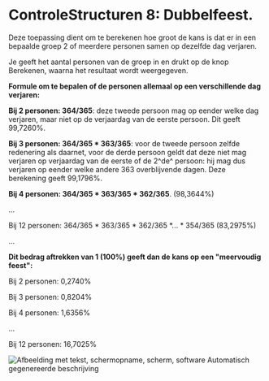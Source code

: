 # ControleStructuren 8: Dubbelfeest. 

Deze toepassing dient om te berekenen hoe groot de kans is dat er in een
bepaalde groep 2 of meerdere personen samen op dezelfde dag verjaren.

Je geeft het aantal personen van de groep in en drukt op de knop
Berekenen, waarna het resultaat wordt weergegeven.

**Formule om te bepalen of de personen allemaal op een verschillende dag
verjaren:**

**Bij 2 personen: 364/365**: deze tweede persoon mag op eender welke dag
verjaren, maar niet op de verjaardag van de eerste persoon. Dit geeft
99,7260%.

**Bij 3 personen: 364/365 \* 363/365**: voor de tweede persoon zelfde
redenering als daarnet, voor de derde persoon geldt dat deze niet mag
verjaren op verjaardag van de eerste of de 2^de^ persoon: hij mag dus
verjaren op eender welke andere 363 overblijvende dagen. Deze berekening
geeft 99,1796%.

**Bij 4 personen: 364/365 \* 363/365 \* 362/365**. (98,3644%)

...

Bij 12 personen: 364/365 \* 363/365 \* 362/365 \*... \* 354/365
(83,2975%)

...

**Dit bedrag aftrekken van 1 (100%) geeft dan de kans op een "meervoudig
feest":**

Bij 2 personen: 0,2740%

Bij 3 personen: 0,8204%

Bij 4 personen: 1,6356%

...

Bij 12 personen: 16,7025%

![Afbeelding met tekst, schermopname, scherm, software Automatisch
gegenereerde
beschrijving](./media/image1.png)